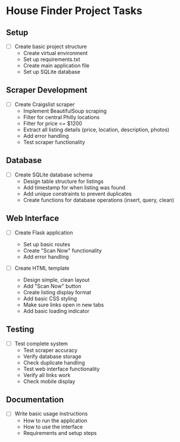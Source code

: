 # House Finder Project Tasks

## Setup
- [ ] Create basic project structure
  - Create virtual environment
  - Set up requirements.txt
  - Create main application file
  - Set up SQLite database

## Scraper Development
- [ ] Create Craigslist scraper
  - Implement BeautifulSoup scraping
  - Filter for central Philly locations
  - Filter for price <= $1200
  - Extract all listing details (price, location, description, photos)
  - Add error handling
  - Test scraper functionality

## Database
- [ ] Create SQLite database schema
  - Design table structure for listings
  - Add timestamp for when listing was found
  - Add unique constraints to prevent duplicates
  - Create functions for database operations (insert, query, clean)

## Web Interface
- [ ] Create Flask application
  - Set up basic routes
  - Create "Scan Now" functionality
  - Add error handling

- [ ] Create HTML template
  - Design simple, clean layout
  - Add "Scan Now" button
  - Create listing display format
  - Add basic CSS styling
  - Make sure links open in new tabs
  - Add basic loading indicator

## Testing
- [ ] Test complete system
  - Test scraper accuracy
  - Verify database storage
  - Check duplicate handling
  - Test web interface functionality
  - Verify all links work
  - Check mobile display

## Documentation
- [ ] Write basic usage instructions
  - How to run the application
  - How to use the interface
  - Requirements and setup steps 